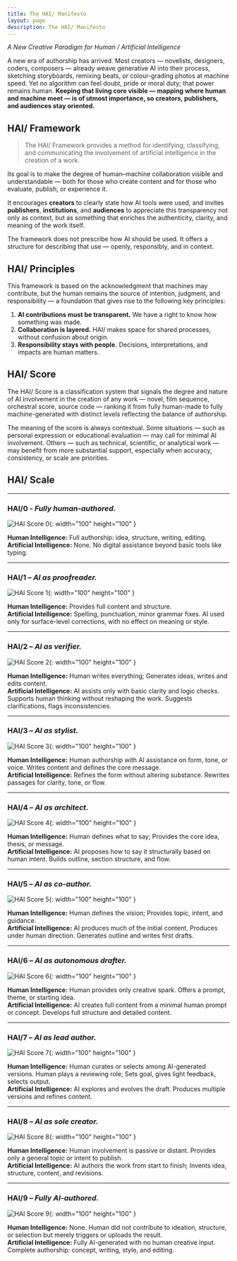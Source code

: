 ```yaml
---
title: The HAI/ Manifesto
layout: page
description: The HAI/ Manifesto
---
```


*A New Creative Paradigm for Human / Artificial Intelligence*

A new era of authorship has arrived. Most creators — novelists, designers, coders, composers — already weave generative AI into their process, sketching storyboards, remixing beats, or colour-grading photos at machine speed. Yet no algorithm can feel doubt, pride or moral duty; that power remains human.
**Keeping that living core visible — mapping where human and machine meet — is of utmost importance, so creators, publishers, and audiences stay oriented.**

## HAI/ Framework

> The HAI/ Framework provides a method for identifying, classifying, and communicating the involvement of artificial intelligence in the creation of a work.

Its goal is to make the degree of human–machine collaboration visible and understandable — both for those who create content and for those who evaluate, publish, or experience it. 

It encourages **creators** to clearly state how AI tools were used, and invites **publishers**, **institutions**, and **audiences** to appreciate this transparency not only as context, but as something that enriches the authenticity, clarity, and meaning of the work itself.

The framework does not prescribe how AI should be used.
It offers a structure for describing that use — openly, responsibly, and in context. 

## HAI/ Principles

This framework is based on the acknowledgment that machines may contribute, but the human remains the source of intention, judgment, and responsibility — a foundation that gives rise to the following key principles:

1. **AI contributions must be transparent.** We have a right to know how something was made.  
2. **Collaboration is layered.** HAI/ makes space for shared processes, without confusion about origin.
3. **Responsibility stays with people.** Decisions, interpretations, and impacts are human matters.


## HAI/ Score

The HAI/ Score is a classification system that signals the degree and nature of AI involvement in the creation of any work — novel, film sequence, orchestral score, source code — ranking it from fully human-made to fully machine-generated with distinct levels reflecting the balance of authorship.

The meaning of the score is always contextual. Some situations — such as personal expression or educational evaluation — may call for minimal AI involvement. Others — such as technical, scientific, or analytical work — may benefit from more substantial support, especially when accuracy, consistency, or scale are priorities.


## HAI/ Scale  

---

### **HAI/0** - *Fully human-authored.*

![HAI Score 0](/assets/scorecards/translucent-dark/HAI_sticker_darkPlate10_S0.svg){: width="100" height="100" }
 
**Human Intelligence:** Full authorship: idea, structure, writing, editing.\
**Artificial Intelligence:** None. No digital assistance beyond basic tools like typing.  

---

### **HAI/1** – *AI as proofreader.*

![HAI Score 1](/assets/scorecards/translucent-dark/HAI_sticker_darkPlate10_S1.svg){: width="100" height="100" }

**Human Intelligence:**  Provides full content and structure.\
**Artificial Intelligence:** Spelling, punctuation, minor grammar fixes. AI used only for surface-level corrections, with no effect on meaning or style. 

---

### **HAI/2** – *AI as verifier.*

![HAI Score 2](/assets/scorecards/translucent-dark/HAI_sticker_darkPlate10_S2.svg){: width="100" height="100" }

**Human Intelligence:** Human writes everything; Generates ideas, writes and edits content.\
**Artificial Intelligence:** AI assists only with basic clarity and logic checks. Supports human thinking without reshaping the work. Suggests clarifications, flags inconsistencies. 

---

### **HAI/3** – *AI as stylist.*

![HAI Score 3](/assets/scorecards/translucent-dark/HAI_sticker_darkPlate10_S3.svg){: width="100" height="100" }

**Human Intelligence:** Human authorship with AI assistance on form, tone, or voice. Writes content and defines the core message.\
**Artificial Intelligence:** Refines the form without altering substance. Rewrites passages for clarity, tone, or flow. 

---

### **HAI/4** – *AI as architect.*

![HAI Score 4](/assets/scorecards/translucent-dark/HAI_sticker_darkPlate10_S4.svg){: width="100" height="100" }

**Human Intelligence:** Human defines what to say; Provides the core idea, thesis, or message.\
**Artificial Intelligence:** AI proposes how to say it structurally based on human intent. Builds outline, section structure, and flow. 

---

### **HAI/5** – *AI as co-author.*

![HAI Score 5](/assets/scorecards/translucent-dark/HAI_sticker_darkPlate10_S5.svg){: width="100" height="100" }

**Human Intelligence:** Human defines the vision; Provides topic, intent, and guidance.\
**Artificial Intelligence:** AI produces much of the initial content. Produces under human direction. Generates outline and writes first drafts. 

---

### **HAI/6** – *AI as autonomous drafter.*

![HAI Score 6](/assets/scorecards/translucent-dark/HAI_sticker_darkPlate10_S6.svg){: width="100" height="100" }

**Human Intelligence:** Human provides only creative spark. Offers a prompt, theme, or starting idea.\
**Artificial Intelligence:** AI creates full content from a minimal human prompt or concept. Develops full structure and detailed content. 

---

### **HAI/7** – *AI as lead author.*

![HAI Score 7](/assets/scorecards/translucent-dark/HAI_sticker_darkPlate10_S7.svg){: width="100" height="100" }

**Human Intelligence:** Human curates or selects among AI-generated versions. Human plays a reviewing role; Sets goal, gives light feedback, selects output.\
**Artificial Intelligence:** AI explores and evolves the draft. Produces multiple versions and refines content. 

---

### **HAI/8** – *AI as sole creator.*

![HAI Score 8](/assets/scorecards/translucent-dark/HAI_sticker_darkPlate10_S8.svg){: width="100" height="100" }

**Human Intelligence:** Human involvement is passive or distant. Provides only a general topic or intent to publish.\
**Artificial Intelligence:** AI authors the work from start to finish; Invents idea, structure, content, and revisions. 

---

### **HAI/9** – *Fully AI-authored.*

![HAI Score 9](/assets/scorecards/translucent-dark/HAI_sticker_darkPlate10_S9.svg){: width="100" height="100" }

**Human Intelligence:** None. Human did not contribute to ideation, structure, or selection but merely triggers or uploads the result.\
**Artificial Intelligence:** Fully AI-generated with no human creative input. Complete authorship: concept, writing, style, and editing. 




